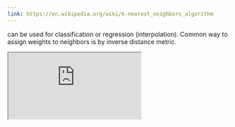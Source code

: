 ```yaml
---
link: https://en.wikipedia.org/wiki/K-nearest_neighbors_algorithm
---
```

can be used for classification or regression (interpolation). Common way to assign weights to neighbors is by inverse distance metric. 

<iframe src="https://breakoutthesis-vdphqx9cgtkxsklwu4srsa.streamlit.app/"></iframe>
